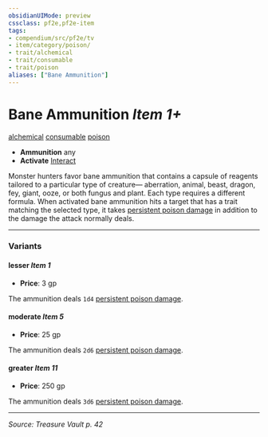 ```yaml
---
obsidianUIMode: preview
cssclass: pf2e,pf2e-item
tags:
- compendium/src/pf2e/tv
- item/category/poison/
- trait/alchemical
- trait/consumable
- trait/poison
aliases: ["Bane Ammunition"]
---
```

# Bane Ammunition *Item 1+*  
[alchemical](alchemical.md "Alchemical Item Trait")  [consumable](consumable.md "Consumable Item Trait")  [poison](Reference/Rules/Traits/poison.md "Poison Effect Trait")  

- **Ammunition** any
- **Activate** [Interact](interact.md)

Monster hunters favor bane ammunition that contains a capsule of reagents tailored to a particular type of creature— aberration, animal, beast, dragon, fey, giant, ooze, or both fungus and plant. Each type requires a different formula. When activated bane ammunition hits a target that has a trait matching the selected type, it takes [persistent poison damage](conditions.md#Persistent%20Damage) in addition to the damage the attack normally deals.

---

### Variants

#### lesser *Item 1*

- **Price**: 3 gp

The ammunition deals `1d4` [persistent poison damage](conditions.md#Persistent%20Damage).

#### moderate *Item 5*

- **Price**: 25 gp

The ammunition deals `2d6` [persistent poison damage](conditions.md#Persistent%20Damage).

#### greater *Item 11*

- **Price**: 250 gp

The ammunition deals `3d6` [persistent poison damage](conditions.md#Persistent%20Damage).

---
*Source: Treasure Vault p. 42*